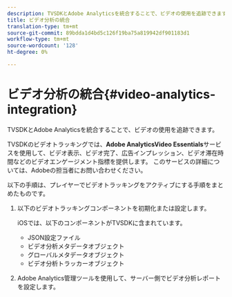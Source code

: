 ```yaml
---
description: TVSDKとAdobe Analyticsを統合することで、ビデオの使用を追跡できます。
title: ビデオ分析の統合
translation-type: tm+mt
source-git-commit: 89bdda1d4bd5c126f19ba75a819942df901183d1
workflow-type: tm+mt
source-wordcount: '128'
ht-degree: 0%

---
```



# ビデオ分析の統合{#video-analytics-integration}

TVSDKとAdobe Analyticsを統合することで、ビデオの使用を追跡できます。

TVSDKのビデオトラッキングでは、**Adobe AnalyticsVideo Essentials**&#x200B;サービスを使用して、ビデオ表示、ビデオ完了、広告インプレッション、ビデオ滞在時間などのビデオエンゲージメント指標を提供します。 このサービスの詳細については、Adobeの担当者にお問い合わせください。

以下の手順は、プレイヤーでビデオトラッキングをアクティブにする手順をまとめたものです。

1. 以下のビデオトラッキングコンポーネントを初期化または設定します。

   iOSでは、以下のコンポーネントがTVSDKに含まれています。

   * JSON設定ファイル
   * ビデオ分析メタデータオブジェクト
   * グローバルメタデータオブジェクト
   * ビデオ分析トラッカーオブジェクト

1. Adobe Analytics管理ツールを使用して、サーバー側でビデオ分析レポートを設定します。
